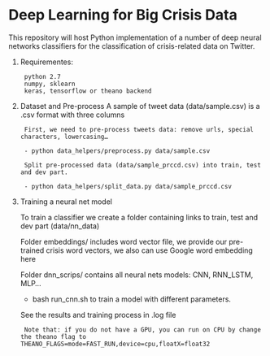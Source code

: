 # Deep Learning for Big Crisis Data
This repository will host Python implementation of a number of deep neural networks classifiers
for the classification of crisis-related data on Twitter.

1. Requirementes:
        
        python 2.7
        numpy, sklearn
        keras, tensorflow or theano backend

2. Dataset and Pre-process
	A sample of tweet data (data/sample.csv) is a .csv format with three columns  
	
        First, we need to pre-process tweets data: remove urls, special characters, lowercasing…
    
    	- python data_helpers/preprocess.py data/sample.csv
        
        Split pre-processed data (data/sample_prccd.csv) into train, test and dev part.
	
        - python data_helpers/split_data.py data/sample_prccd.csv
	  
3. Training a neural net model 

	To train a classifier we create a folder containing links to train, test and dev part (data/nn_data) 
	
	Folder embeddings/ includes word vector file, we provide our pre-trained crisis word vectors, we also can use Google word embedding here
	
	Folder dnn_scrips/ contains all neural nets models: CNN, RNN_LSTM, MLP…
	
	- bash run_cnn.sh to train a model with different parameters.
	
	See the results and training process in .log file

        Note that: if you do not have a GPU, you can run on CPU by change the theano flag to THEANO_FLAGS=mode=FAST_RUN,device=cpu,floatX=float32
